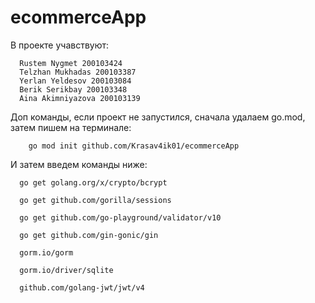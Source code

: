 # ecommerceApp
  В проекте учавствуют:
    
      Rustem Nygmet 200103424
      Telzhan Mukhadas 200103387
      Yerlan Yeldesov 200103084
      Berik Serikbay 200103348
      Aina Akimniyazova 200103139
      

 
Доп команды, если проект не запустился, сначала удалаем go.mod, затем пишем на терминале:
        
        go mod init github.com/Krasav4ik01/ecommerceApp
        
        
 И затем введем команды ниже:
  
      
      go get golang.org/x/crypto/bcrypt
      
      go get github.com/gorilla/sessions
      
      go get github.com/go-playground/validator/v10
      
      go get github.com/gin-gonic/gin
      
      gorm.io/gorm
      
      gorm.io/driver/sqlite
      
      github.com/golang-jwt/jwt/v4


